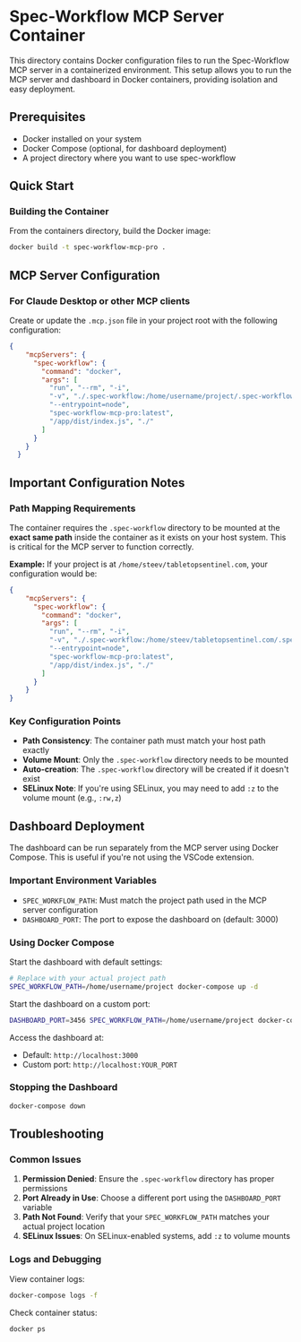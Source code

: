 # Spec-Workflow MCP Server Container

This directory contains Docker configuration files to run the Spec-Workflow MCP server in a containerized environment. This setup allows you to run the MCP server and dashboard in Docker containers, providing isolation and easy deployment.

## Prerequisites

- Docker installed on your system
- Docker Compose (optional, for dashboard deployment)
- A project directory where you want to use spec-workflow

## Quick Start

### Building the Container

From the containers directory, build the Docker image:

```bash
docker build -t spec-workflow-mcp-pro .
```

## MCP Server Configuration

### For Claude Desktop or other MCP clients

Create or update the `.mcp.json` file in your project root with the following configuration:

```json
{
    "mcpServers": {
      "spec-workflow": {
        "command": "docker",
        "args": [
          "run", "--rm", "-i",
          "-v", "./.spec-workflow:/home/username/project/.spec-workflow:rw",
          "--entrypoint=node",
          "spec-workflow-mcp-pro:latest",
          "/app/dist/index.js", "./"
        ]
      }
    }
  }

```

## Important Configuration Notes

### Path Mapping Requirements

The container requires the `.spec-workflow` directory to be mounted at the **exact same path** inside the container as it exists on your host system. This is critical for the MCP server to function correctly.

**Example:** If your project is at `/home/steev/tabletopsentinel.com`, your configuration would be:

```json
{
    "mcpServers": {
      "spec-workflow": {
        "command": "docker",
        "args": [
          "run", "--rm", "-i",
          "-v", "./.spec-workflow:/home/steev/tabletopsentinel.com/.spec-workflow:rw",
          "--entrypoint=node",
          "spec-workflow-mcp-pro:latest",
          "/app/dist/index.js", "./"
        ]
      }
    }
}
```

### Key Configuration Points

- **Path Consistency**: The container path must match your host path exactly
- **Volume Mount**: Only the `.spec-workflow` directory needs to be mounted
- **Auto-creation**: The `.spec-workflow` directory will be created if it doesn't exist
- **SELinux Note**: If you're using SELinux, you may need to add `:z` to the volume mount (e.g., `:rw,z`)

## Dashboard Deployment

The dashboard can be run separately from the MCP server using Docker Compose. This is useful if you're not using the VSCode extension.

### Important Environment Variables

- `SPEC_WORKFLOW_PATH`: Must match the project path used in the MCP server configuration
- `DASHBOARD_PORT`: The port to expose the dashboard on (default: 3000)

### Using Docker Compose

Start the dashboard with default settings:

```bash
# Replace with your actual project path
SPEC_WORKFLOW_PATH=/home/username/project docker-compose up -d
```

Start the dashboard on a custom port:

```bash
DASHBOARD_PORT=3456 SPEC_WORKFLOW_PATH=/home/username/project docker-compose up -d
```

Access the dashboard at:
- Default: `http://localhost:3000`
- Custom port: `http://localhost:YOUR_PORT`

### Stopping the Dashboard

```bash
docker-compose down
```

## Troubleshooting

### Common Issues

1. **Permission Denied**: Ensure the `.spec-workflow` directory has proper permissions
2. **Port Already in Use**: Choose a different port using the `DASHBOARD_PORT` variable
3. **Path Not Found**: Verify that your `SPEC_WORKFLOW_PATH` matches your actual project location
4. **SELinux Issues**: On SELinux-enabled systems, add `:z` to volume mounts

### Logs and Debugging

View container logs:
```bash
docker-compose logs -f
```

Check container status:
```bash
docker ps
```
